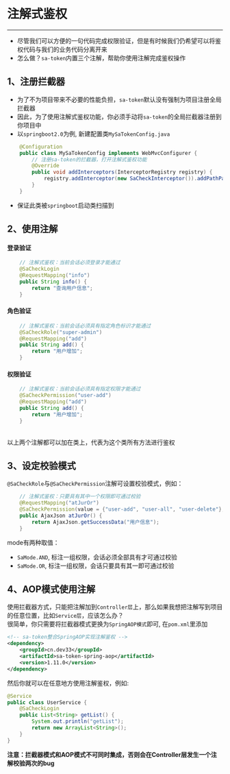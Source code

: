 # 注解式鉴权
--- 

- 尽管我们可以方便的一句代码完成权限验证，但是有时候我们仍希望可以将鉴权代码与我们的业务代码分离开来
- 怎么做？`sa-token`内置三个注解，帮助你使用注解完成鉴权操作


## 1、注册拦截器
- 为了不为项目带来不必要的性能负担，`sa-token`默认没有强制为项目注册全局拦截器
- 因此，为了使用注解式鉴权功能，你必须手动将`sa-token`的全局拦截器注册到你项目中
- 以`springboot2.0`为例, 新建配置类`MySaTokenConfig.java` 

``` java
	@Configuration
	public class MySaTokenConfig implements WebMvcConfigurer {
		// 注册sa-token的拦截器，打开注解式鉴权功能 
		@Override
		public void addInterceptors(InterceptorRegistry registry) {
			registry.addInterceptor(new SaCheckInterceptor()).addPathPatterns("/**");		// 全局拦截器
		}
	}
```
- 保证此类被`springboot`启动类扫描到

## 2、使用注解

#### 登录验证

``` java 
	// 注解式鉴权：当前会话必须登录才能通过 
	@SaCheckLogin						
	@RequestMapping("info")
	public String info() {
		return "查询用户信息";
	}
```

#### 角色验证

``` java 
	// 注解式鉴权：当前会话必须具有指定角色标识才能通过 
	@SaCheckRole("super-admin")		
	@RequestMapping("add")
	public String add() {
		return "用户增加";
	}
```

#### 权限验证

``` java 
	// 注解式鉴权：当前会话必须具有指定权限才能通过 
	@SaCheckPermission("user-add")		
	@RequestMapping("add")
	public String add() {
		return "用户增加";
	}
```

<br>
以上两个注解都可以加在类上，代表为这个类所有方法进行鉴权


## 3、设定校验模式
`@SaCheckRole`与`@SaCheckPermission`注解可设置校验模式，例如：
``` java
	// 注解式鉴权：只要具有其中一个权限即可通过校验 
	@RequestMapping("atJurOr")
	@SaCheckPermission(value = {"user-add", "user-all", "user-delete"}, mode = SaMode.OR)		
	public AjaxJson atJurOr() {
		return AjaxJson.getSuccessData("用户信息");
	}
```


mode有两种取值：
- `SaMode.AND`, 标注一组权限，会话必须全部具有才可通过校验
- `SaMode.OR`, 标注一组权限，会话只要具有其一即可通过校验




## 4、AOP模式使用注解

使用拦截器方式，只能把注解加到`Controller层`上，那么如果我想把注解写到项目的任意位置，比如`Service层`，应该怎么办？ <br>
很简单，你只需要将拦截器模式更换为`SpringAOP模式`即可, 在`pom.xml`里添加

``` xml 
<!-- sa-token整合SpringAOP实现注解鉴权 -->
<dependency>
	<groupId>cn.dev33</groupId>
	<artifactId>sa-token-spring-aop</artifactId>
	<version>1.11.0</version>
</dependency>
```

然后你就可以在任意地方使用注解鉴权，例如:
``` java
@Service
public class UserService {
	@SaCheckLogin
	public List<String> getList() {
		System.out.println("getList");
		return new ArrayList<String>();
	}
}
```


**注意：拦截器模式和AOP模式不可同时集成，否则会在Controller层发生一个注解校验两次的bug**













<!-- ## 3、扩展 
- 其实在注册拦截器时，我们也可以根据路由前缀设置不同 `StpLogic`, 从而达到不同模块不同鉴权方式的目的
- 以下为参考示例：
``` java
	@Configuration
	public class MySaTokenConfig implements WebMvcConfigurer {
		// 注册sa-token的拦截器，打开注解式鉴权功能 
		@Override
		public void addInterceptors(InterceptorRegistry registry) {
			registry.addInterceptor(new SaCheckInterceptor(StpUtil.stpLogic)).addPathPatterns("/admin/**");	
			registry.addInterceptor(new SaCheckInterceptor(StpUserUtil.stpLogic)).addPathPatterns("/user/**");	
		}
	}
``` -->



